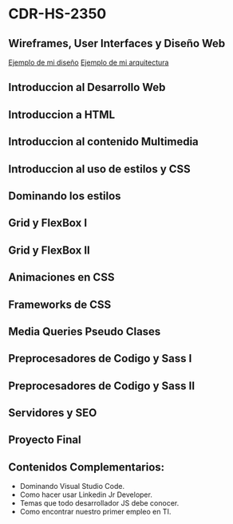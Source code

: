 # CDR-HS-2350

## Wireframes, User Interfaces y Diseño Web

[Ejemplo de mi diseño](https://www.figma.com/file/YxsVw3C1gohqqDCPkndz8f/Cheffsy?node-id=0%3A1)
[Ejemplo de mi arquitectura](https://www.figma.com/file/TKI4EFpVlyM4re3BRx1Xj9/Arquitectura-de-proyecto?node-id=0%3A1)

## Introduccion al Desarrollo Web

## Introduccion a HTML

## Introduccion al contenido Multimedia

## Introduccion al uso de estilos y CSS

## Dominando los estilos

## Grid y FlexBox I

## Grid y FlexBox II

## Animaciones en CSS

## Frameworks de CSS

## Media Queries Pseudo Clases

## Preprocesadores de Codigo y Sass I

## Preprocesadores de Codigo y Sass II

## Servidores y SEO

## Proyecto Final

## Contenidos Complementarios:

* Dominando Visual Studio Code.
* Como hacer usar Linkedin Jr Developer.
* Temas que todo desarrollador JS debe conocer.
* Como encontrar nuestro primer empleo en TI.

